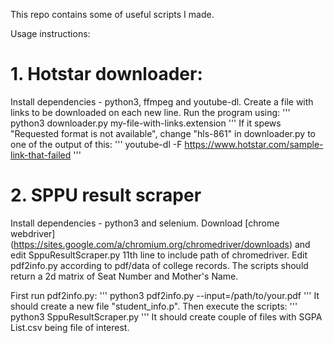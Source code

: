 This repo contains some of useful scripts I made.

Usage instructions:

# 1. Hotstar downloader:
Install dependencies - python3, ffmpeg and youtube-dl. Create a file with links to be downloaded on each new line. Run the program using:
'''
python3 downloader.py my-file-with-links.extension
'''
If it spews "Requested format is not available", change "hls-861" in downloader.py to one of the output of this:
'''
youtube-dl -F https://www.hotstar.com/sample-link-that-failed
'''

# 2. SPPU result scraper
Install dependencies - python3 and selenium. Download [chrome webdriver] (https://sites.google.com/a/chromium.org/chromedriver/downloads) and edit SppuResultScraper.py 11th line to include path of chromedriver. Edit pdf2info.py according to pdf/data of college records. The scripts should return a 2d matrix of Seat Number and Mother's Name. 

First run pdf2info.py:
'''
python3 pdf2info.py --input=/path/to/your.pdf
'''
It should create a new file "student\_info.p". Then execute the scripts:
'''
python3 SppuResultScraper.py
'''
It should create couple of files with SGPA List.csv being file of interest.

